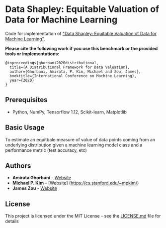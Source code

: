 Data Shapley: Equitable Valuation of Data for Machine Learning
=====================================

Code for implementation of  ["Data Shapley: Equitable Valuation of Data for Machine Learning"](https://arxiv.org/pdf/1904.02868.pdf).

**Please cite the following work if you use this benchmark or the provided tools or implementations:**

```
@inproceedings{ghorbani2020distributional,
  title={A Distributional Framework for Data Valuation},
  author={Ghorbani, Amirata, P. Kim, Michael and Zou, James},
  booktitle={International Conference on Machine Learning},
  year={2020}
}
```

## Prerequisites

- Python, NumPy, Tensorflow 1.12, Scikit-learn, Matplotlib

## Basic Usage

To estimate an equitbale measure of value of data points coming from an underlying distribution given a machine learning model class and a performance metric (test accuracy, etc)

## Authors

* **Amirata Ghorbani** - [Website](http://web.stanford.edu/~amiratag)
* **Michael P. Kim** - [Website] (https://cs.stanford.edu/~mpkim/)
* **James Zou** - [Website](https://sites.google.com/site/jamesyzou/)

## License

This project is licensed under the MIT License - see the [LICENSE.md](LICENSE.md) file for details

